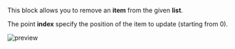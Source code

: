 This block allows you to remove an **item** from the given **list**.

The point **index** specify the position of the item to update (starting from 0).

![preview](/images/expressions/removeItemFromList-en.png)